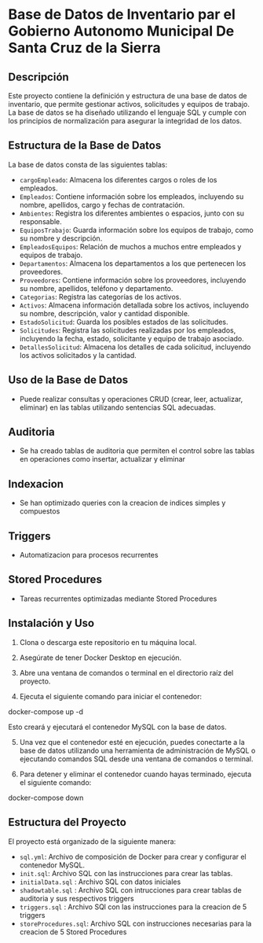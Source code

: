 # Base de Datos de Inventario par el Gobierno Autonomo Municipal De Santa Cruz de la Sierra

## Descripción
Este proyecto contiene la definición y estructura de una base de datos de inventario, que permite gestionar activos, solicitudes y equipos de trabajo. La base de datos se ha diseñado utilizando el lenguaje SQL y cumple con los principios de normalización para asegurar la integridad de los datos.

## Estructura de la Base de Datos
La base de datos consta de las siguientes tablas:

- `cargoEmpleado`: Almacena los diferentes cargos o roles de los empleados.
- `Empleados`: Contiene información sobre los empleados, incluyendo su nombre, apellidos, cargo y fechas de contratación.
- `Ambientes`: Registra los diferentes ambientes o espacios, junto con su responsable.
- `EquiposTrabajo`: Guarda información sobre los equipos de trabajo, como su nombre y descripción.
- `EmpleadosEquipos`: Relación de muchos a muchos entre empleados y equipos de trabajo.
- `Departamentos`: Almacena los departamentos a los que pertenecen los proveedores.
- `Proveedores`: Contiene información sobre los proveedores, incluyendo su nombre, apellidos, teléfono y departamento.
- `Categorias`: Registra las categorías de los activos.
- `Activos`: Almacena información detallada sobre los activos, incluyendo su nombre, descripción, valor y cantidad disponible.
- `EstadoSolicitud`: Guarda los posibles estados de las solicitudes.
- `Solicitudes`: Registra las solicitudes realizadas por los empleados, incluyendo la fecha, estado, solicitante y equipo de trabajo asociado.
- `DetallesSolicitud`: Almacena los detalles de cada solicitud, incluyendo los activos solicitados y la cantidad.

## Uso de la Base de Datos
- Puede realizar consultas y operaciones CRUD (crear, leer, actualizar, eliminar) en las tablas utilizando sentencias SQL adecuadas.

## Auditoria
- Se ha creado tablas de auditoria que permiten el control sobre las tablas en operaciones como insertar, actualizar y eliminar

## Indexacion
- Se han optimizado queries con la creacion de indices simples y compuestos

## Triggers
- Automatizacion para procesos recurrentes

## Stored Procedures
- Tareas recurrentes optimizadas mediante Stored Procedures

## Instalación y Uso

1. Clona o descarga este repositorio en tu máquina local.

2. Asegúrate de tener Docker Desktop en ejecución.

3. Abre una ventana de comandos o terminal en el directorio raíz del proyecto.

4. Ejecuta el siguiente comando para iniciar el contenedor:

docker-compose up -d

Esto creará y ejecutará el contenedor MySQL con la base de datos.

5. Una vez que el contenedor esté en ejecución, puedes conectarte a la base de datos utilizando una herramienta de administración de MySQL o ejecutando comandos SQL desde una ventana de comandos o terminal.

6. Para detener y eliminar el contenedor cuando hayas terminado, ejecuta el siguiente comando:

docker-compose down


## Estructura del Proyecto

El proyecto está organizado de la siguiente manera:

- `sql.yml`: Archivo de composición de Docker para crear y configurar el contenedor MySQL.
- `init.sql`: Archivo SQL con las instrucciones para crear las tablas.
- `initialData.sql` : Archivo SQL con datos iniciales
- `shadowtable.sql` : Archivo SQL con intrucciones para crear tablas de auditoria y sus respectivos triggers
- `triggers.sql` : Archivo SQl con las instrucciones para la creacion de 5 triggers
- `storeProcedures.sql`: Archivo SQL con instrucciones necesarias para la creacion de 5 Stored Procedures
